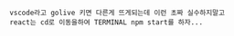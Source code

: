         vscode라고 golive 키면 다른게 뜨게되는데 이런 초짜 실수하지말고 
        react는 cd로 이동을하여 TERMINAL npm start를 하자... 

